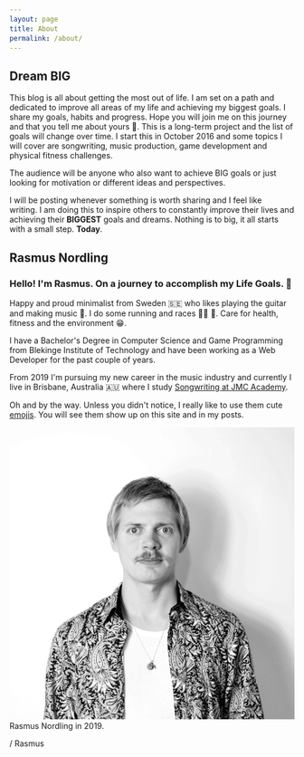 ```yaml
---
layout: page
title: About
permalink: /about/
---
```


## Dream BIG

This blog is all about getting the most out of life.
I am set on a path and dedicated to improve all areas of my life and achieving my biggest goals.
I share my goals, habits and progress. Hope you will join me on this journey and that you tell me about yours 🙂.
This is a long-term project and the list of goals will change over time.
I start this in October 2016 and some topics I will cover are songwriting, music production, game development and physical fitness challenges.

The audience will be anyone who also want to achieve BIG goals or just looking for motivation or different ideas and perspectives.

I will be posting whenever something is worth sharing and I feel like writing. I am doing this to inspire others to constantly improve their lives and achieving their **BIGGEST** goals and dreams. Nothing is to big, it all starts with a small step. **Today**.

## Rasmus Nordling

### Hello! I'm Rasmus. On a journey to accomplish my Life Goals. 🤘

Happy and proud minimalist from Sweden 🇸🇪 who likes playing the guitar and making music 🎸. I do some running and races 🏃‍♂️ 🏅. Care for health, fitness and the environment 😁.

I have a Bachelor's Degree in Computer Science and Game Programming from Blekinge Institute of Technology and have been working as a Web Developer for the past couple of years.

From 2019 I'm pursuing my new career in the music industry and currently I live in Brisbane, Australia 🇦🇺 where I study [Songwriting at JMC Academy](https://www.jmcacademy.edu.au/courses/songwriting).

Oh and by the way. Unless you didn't notice, I really like to use them cute [emojis](https://en.wikipedia.org/wiki/Emoji). You will see them show up on this site and in my posts.

![Rasmus Nordling in 2019](/assets/images/rasmus-profile-2019.jpg)
Rasmus Nordling in 2019.

/ Rasmus
